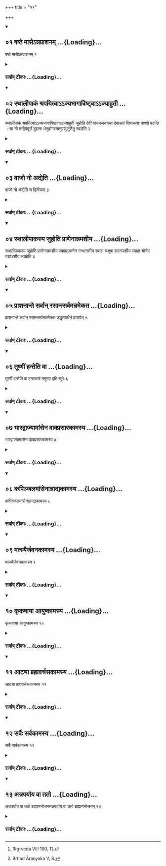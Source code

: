 +++
title = "१९"

+++
<div class="js_include" includetitle="true" newlevelforh1="2" unfilled url="/vedAH_yajuH/vAjasaneyam/sUtram/pAraskara-gRhyam/vishvAsa-prastutiH/1/19/01_ShaShThe_mAse-nnaprAshanam.md">
<details open><summary><h2>०१ षष्ठे मासेऽन्नप्राशनम् ...{Loading}...</h2></summary>

षष्ठे मासेऽन्नप्राशनम् १
</details>
</div>
<div class="js_include collapsed" newlevelforh1="3" title="सर्वाष् टीकाः" unfilled url="/vedAH_yajuH/vAjasaneyam/sUtram/pAraskara-gRhyam/sarvASh_TIkAH/1/19/01_ShaShThe_mAse-nnaprAshanam.md">
<details><summary><h3>सर्वाष् टीकाः ...{Loading}...</h3></summary>

1. In the sixth month the Annaprāśana (or first feeding with solid food).

</details>
</div>
<div class="js_include" includetitle="true" newlevelforh1="2" unfilled url="/vedAH_yajuH/vAjasaneyam/sUtram/pAraskara-gRhyam/vishvAsa-prastutiH/1/19/02_sthAlIpAkaM_shrapayitvA--jyabhAgAviShTvA--jyA.md">
<details open><summary><h2>०२ स्थालीपाकं श्रपयित्वाऽऽज्यभागाविष्ट्वाऽऽज्याहुती ...{Loading}...</h2></summary>

स्थालीपाकं श्रपयित्वाऽऽज्यभागाविष्ट्वाऽऽज्याहुती जुहोति देवीं वाचमजनयन्त देवास्तां विश्वरूपाः पशवो वदन्ति । सा नो मन्द्रेषमूर्जं दुहाना धेनुर्वागस्मानुपसुष्टुतैतु स्वाहेति २
</details>
</div>
<div class="js_include collapsed" newlevelforh1="3" title="सर्वाष् टीकाः" unfilled url="/vedAH_yajuH/vAjasaneyam/sUtram/pAraskara-gRhyam/sarvASh_TIkAH/1/19/02_sthAlIpAkaM_shrapayitvA--jyabhAgAviShTvA--jyA.md">
<details><summary><h3>सर्वाष् टीकाः ...{Loading}...</h3></summary>

2 [^1] . Having cooked a mess of sacrificial food, and sacrificed the two Ājyabhāgas, he offers two Ājya oblations, (the first with the verse,) 'The gods have generated the goddess Speech; manifold animals speak her forth. May she, the sweet-sounding, the cow that (for milk) gives sap and juice to us, Speech, the highly-praised one, come to us. Svāhā!'


[^1]:  Rig-veda VIII 100, 11.


</details>
</div>
<div class="js_include" includetitle="true" newlevelforh1="2" unfilled url="/vedAH_yajuH/vAjasaneyam/sUtram/pAraskara-gRhyam/vishvAsa-prastutiH/1/19/03_vAjo_no_adyeti.md">
<details open><summary><h2>०३ वाजो नो अद्येति ...{Loading}...</h2></summary>

वाजो नो अद्येति च द्वितीयाम् ३
</details>
</div>
<div class="js_include collapsed" newlevelforh1="3" title="सर्वाष् टीकाः" unfilled url="/vedAH_yajuH/vAjasaneyam/sUtram/pAraskara-gRhyam/sarvASh_TIkAH/1/19/03_vAjo_no_adyeti.md">
<details><summary><h3>सर्वाष् टीकाः ...{Loading}...</h3></summary>

3. And the second (oblation) with (the verse), 'May vigour us to-day' (Vāj. Saṃhitā XVIII, 33).

</details>
</div>
<div class="js_include" includetitle="true" newlevelforh1="2" unfilled url="/vedAH_yajuH/vAjasaneyam/sUtram/pAraskara-gRhyam/vishvAsa-prastutiH/1/19/04_sthAlIpAkasya_juhoti_prANenAnnamashIya.md">
<details open><summary><h2>०४ स्थालीपाकस्य जुहोति प्राणेनान्नमशीय ...{Loading}...</h2></summary>

स्थालीपाकस्य जुहोति प्राणेनान्नमशीय स्वाहाऽपानेन गन्धानशीय स्वाहा चक्षुषा रूपाण्यशीय स्वाहा श्रोत्रेण यशोऽशीय स्वाहेति ४
</details>
</div>
<div class="js_include collapsed" newlevelforh1="3" title="सर्वाष् टीकाः" unfilled url="/vedAH_yajuH/vAjasaneyam/sUtram/pAraskara-gRhyam/sarvASh_TIkAH/1/19/04_sthAlIpAkasya_juhoti_prANenAnnamashIya.md">
<details><summary><h3>सर्वाष् टीकाः ...{Loading}...</h3></summary>

4. He then sacrifices (four oblations) of cooked food with (the formulas),

'Through up-breathing may I enjoy food. Svāhā!

'Through down-breathing may I enjoy smells. Svāhā!

'Through my eye may I enjoy visible things. Svāhā!

'Through my ear may I enjoy renown. Svāhā!'

</details>
</div>
<div class="js_include" includetitle="true" newlevelforh1="2" unfilled url="/vedAH_yajuH/vAjasaneyam/sUtram/pAraskara-gRhyam/vishvAsa-prastutiH/1/19/05_prAshanAnte_sarvAn_rasAntsarvamannamekata.md">
<details open><summary><h2>०५ प्राशनान्ते सर्वान् रसान्त्सर्वमन्नमेकत ...{Loading}...</h2></summary>

प्राशनान्ते सर्वान् रसान्त्सर्वमन्नमेकत उद्धृत्याथैनं प्राशयेत् ५
</details>
</div>
<div class="js_include collapsed" newlevelforh1="3" title="सर्वाष् टीकाः" unfilled url="/vedAH_yajuH/vAjasaneyam/sUtram/pAraskara-gRhyam/sarvASh_TIkAH/1/19/05_prAshanAnte_sarvAn_rasAntsarvamannamekata.md">
<details><summary><h3>सर्वाष् टीकाः ...{Loading}...</h3></summary>

5. After he has eaten (himself), he should set apart food of all kinds, and of all different sorts of flavour, and should give it to him (i.e. to his son) to eat,

</details>
</div>
<div class="js_include" includetitle="true" newlevelforh1="2" unfilled url="/vedAH_yajuH/vAjasaneyam/sUtram/pAraskara-gRhyam/vishvAsa-prastutiH/1/19/06_tUShNIM_hanteti_vA.md">
<details open><summary><h2>०६ तूष्णीं हन्तेति वा ...{Loading}...</h2></summary>

तूष्णीं हन्तेति वा हन्तकारं मनुष्या इति श्रुतेः ६
</details>
</div>
<div class="js_include collapsed" newlevelforh1="3" title="सर्वाष् टीकाः" unfilled url="/vedAH_yajuH/vAjasaneyam/sUtram/pAraskara-gRhyam/sarvASh_TIkAH/1/19/06_tUShNIM_hanteti_vA.md">
<details><summary><h3>सर्वाष् टीकाः ...{Loading}...</h3></summary>

6 [^2] . Silently or with (the word), 'Hanta' (i.e. Well!). For it is said in the Śruti, 'Men (live on) the word hanta.'


[^2]:  Bṛhad Āraṇyaka V, 8.


</details>
</div>
<div class="js_include" includetitle="true" newlevelforh1="2" unfilled url="/vedAH_yajuH/vAjasaneyam/sUtram/pAraskara-gRhyam/vishvAsa-prastutiH/1/19/07_bhAradvAjyAmAMsena_vAkprasArakAmasya.md">
<details open><summary><h2>०७ भारद्वाज्यामांसेन वाक्प्रसारकामस्य ...{Loading}...</h2></summary>

भारद्वाज्यामांसेन वाक्प्रसारकामस्य ७
</details>
</div>
<div class="js_include collapsed" newlevelforh1="3" title="सर्वाष् टीकाः" unfilled url="/vedAH_yajuH/vAjasaneyam/sUtram/pAraskara-gRhyam/sarvASh_TIkAH/1/19/07_bhAradvAjyAmAMsena_vAkprasArakAmasya.md">
<details><summary><h3>सर्वाष् टीकाः ...{Loading}...</h3></summary>

7. (He feeds the child) with flesh of (the bird called) Bhāradvājī, if he wishes (to the child) fluency of speech,

</details>
</div>
<div class="js_include" includetitle="true" newlevelforh1="2" unfilled url="/vedAH_yajuH/vAjasaneyam/sUtram/pAraskara-gRhyam/vishvAsa-prastutiH/1/19/08_kapinjalamAMsenAnnAdyakAmasya.md">
<details open><summary><h2>०८ कपिञ्जलमांसेनान्नाद्यकामस्य ...{Loading}...</h2></summary>

कपिञ्जलमांसेनान्नाद्यकामस्य ८
</details>
</div>
<div class="js_include collapsed" newlevelforh1="3" title="सर्वाष् टीकाः" unfilled url="/vedAH_yajuH/vAjasaneyam/sUtram/pAraskara-gRhyam/sarvASh_TIkAH/1/19/08_kapinjalamAMsenAnnAdyakAmasya.md">
<details><summary><h3>सर्वाष् टीकाः ...{Loading}...</h3></summary>

8. With flesh of partridge, if abundance of nouṛṣment,

</details>
</div>
<div class="js_include" includetitle="true" newlevelforh1="2" unfilled url="/vedAH_yajuH/vAjasaneyam/sUtram/pAraskara-gRhyam/vishvAsa-prastutiH/1/19/09_matsyairjavanakAmasya.md">
<details open><summary><h2>०९ मत्स्यैर्जवनकामस्य ...{Loading}...</h2></summary>

मत्स्यैर्जवनकामस्य ९
</details>
</div>
<div class="js_include collapsed" newlevelforh1="3" title="सर्वाष् टीकाः" unfilled url="/vedAH_yajuH/vAjasaneyam/sUtram/pAraskara-gRhyam/sarvASh_TIkAH/1/19/09_matsyairjavanakAmasya.md">
<details><summary><h3>सर्वाष् टीकाः ...{Loading}...</h3></summary>

9. With fish, if swiftness,

</details>
</div>
<div class="js_include" includetitle="true" newlevelforh1="2" unfilled url="/vedAH_yajuH/vAjasaneyam/sUtram/pAraskara-gRhyam/vishvAsa-prastutiH/1/19/10_kRkaShAyA_AyuShkAmasya.md">
<details open><summary><h2>१० कृकषाया आयुष्कामस्य ...{Loading}...</h2></summary>

कृकषाया आयुष्कामस्य १०
</details>
</div>
<div class="js_include collapsed" newlevelforh1="3" title="सर्वाष् टीकाः" unfilled url="/vedAH_yajuH/vAjasaneyam/sUtram/pAraskara-gRhyam/sarvASh_TIkAH/1/19/10_kRkaShAyA_AyuShkAmasya.md">
<details><summary><h3>सर्वाष् टीकाः ...{Loading}...</h3></summary>

10. (With flesh) of (the bird) Kṛkaṣā, if long life,

</details>
</div>
<div class="js_include" includetitle="true" newlevelforh1="2" unfilled url="/vedAH_yajuH/vAjasaneyam/sUtram/pAraskara-gRhyam/vishvAsa-prastutiH/1/19/11_ATyA_brahmavarchasakAmasya.md">
<details open><summary><h2>११ आट्या ब्रह्मवर्चसकामस्य ...{Loading}...</h2></summary>

आट्या ब्रह्मवर्चसकामस्य ११
</details>
</div>
<div class="js_include collapsed" newlevelforh1="3" title="सर्वाष् टीकाः" unfilled url="/vedAH_yajuH/vAjasaneyam/sUtram/pAraskara-gRhyam/sarvASh_TIkAH/1/19/11_ATyA_brahmavarchasakAmasya.md">
<details><summary><h3>सर्वाष् टीकाः ...{Loading}...</h3></summary>

11. (With flesh) of (the bird) Āṭi, if desirous of holy lustre,

</details>
</div>
<div class="js_include" includetitle="true" newlevelforh1="2" unfilled url="/vedAH_yajuH/vAjasaneyam/sUtram/pAraskara-gRhyam/vishvAsa-prastutiH/1/19/12_sarvaiH_sarvakAmasya.md">
<details open><summary><h2>१२ सर्वैः सर्वकामस्य ...{Loading}...</h2></summary>

सर्वैः सर्वकामस्य १२
</details>
</div>
<div class="js_include collapsed" newlevelforh1="3" title="सर्वाष् टीकाः" unfilled url="/vedAH_yajuH/vAjasaneyam/sUtram/pAraskara-gRhyam/sarvASh_TIkAH/1/19/12_sarvaiH_sarvakAmasya.md">
<details><summary><h3>सर्वाष् टीकाः ...{Loading}...</h3></summary>

12. With all, if desirous of all.

</details>
</div>
<div class="js_include" includetitle="true" newlevelforh1="2" unfilled url="/vedAH_yajuH/vAjasaneyam/sUtram/pAraskara-gRhyam/vishvAsa-prastutiH/1/19/13_annaparyAya_vA_tato.md">
<details open><summary><h2>१३ अन्नपर्याय वा ततो ...{Loading}...</h2></summary>

अन्नपर्याय वा ततो ब्राह्मणभोजनमन्नपर्याय वा ततो ब्राह्मणभोजनम् १३
</details>
</div>
<div class="js_include collapsed" newlevelforh1="3" title="सर्वाष् टीकाः" unfilled url="/vedAH_yajuH/vAjasaneyam/sUtram/pAraskara-gRhyam/sarvASh_TIkAH/1/19/13_annaparyAya_vA_tato.md">
<details><summary><h3>सर्वाष् टीकाः ...{Loading}...</h3></summary>

13. Or each (sort of) food one by one. Then (follows) feeding of the Brāhmaṇas, or each (sort of) food one by one. Then feeding of the Brāhmaṇas.

End of the First Kāṇḍa.

</details>
</div>